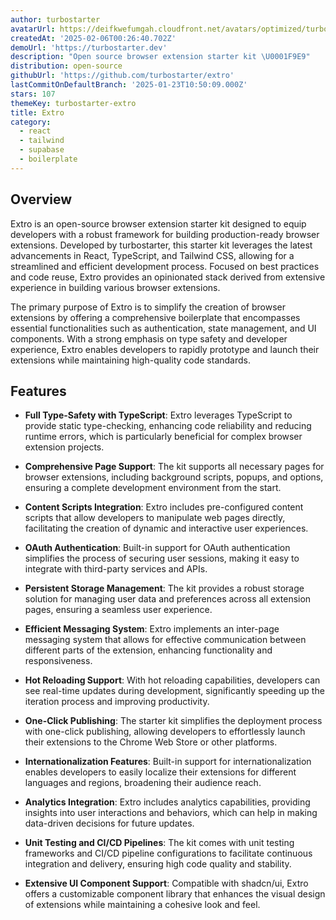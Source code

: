 ```yaml
---
author: turbostarter
avatarUrl: https://deifkwefumgah.cloudfront.net/avatars/optimized/turbostarter-extro-avatar-128.webp
createdAt: '2025-02-06T00:26:40.702Z'
demoUrl: 'https://turbostarter.dev'
description: "Open source browser extension starter kit \U0001F9E9"
distribution: open-source
githubUrl: 'https://github.com/turbostarter/extro'
lastCommitOnDefaultBranch: '2025-01-23T10:50:09.000Z'
stars: 107
themeKey: turbostarter-extro
title: Extro
category:
  - react
  - tailwind
  - supabase
  - boilerplate
---
```

## Overview
Extro is an open-source browser extension starter kit designed to equip developers with a robust framework for building production-ready browser extensions. Developed by turbostarter, this starter kit leverages the latest advancements in React, TypeScript, and Tailwind CSS, allowing for a streamlined and efficient development process. Focused on best practices and code reuse, Extro provides an opinionated stack derived from extensive experience in building various browser extensions.

The primary purpose of Extro is to simplify the creation of browser extensions by offering a comprehensive boilerplate that encompasses essential functionalities such as authentication, state management, and UI components. With a strong emphasis on type safety and developer experience, Extro enables developers to rapidly prototype and launch their extensions while maintaining high-quality code standards.

## Features
- **Full Type-Safety with TypeScript**: Extro leverages TypeScript to provide static type-checking, enhancing code reliability and reducing runtime errors, which is particularly beneficial for complex browser extension projects.

- **Comprehensive Page Support**: The kit supports all necessary pages for browser extensions, including background scripts, popups, and options, ensuring a complete development environment from the start.

- **Content Scripts Integration**: Extro includes pre-configured content scripts that allow developers to manipulate web pages directly, facilitating the creation of dynamic and interactive user experiences.

- **OAuth Authentication**: Built-in support for OAuth authentication simplifies the process of securing user sessions, making it easy to integrate with third-party services and APIs.

- **Persistent Storage Management**: The kit provides a robust storage solution for managing user data and preferences across all extension pages, ensuring a seamless user experience.

- **Efficient Messaging System**: Extro implements an inter-page messaging system that allows for effective communication between different parts of the extension, enhancing functionality and responsiveness.

- **Hot Reloading Support**: With hot reloading capabilities, developers can see real-time updates during development, significantly speeding up the iteration process and improving productivity.

- **One-Click Publishing**: The starter kit simplifies the deployment process with one-click publishing, allowing developers to effortlessly launch their extensions to the Chrome Web Store or other platforms.

- **Internationalization Features**: Built-in support for internationalization enables developers to easily localize their extensions for different languages and regions, broadening their audience reach.

- **Analytics Integration**: Extro includes analytics capabilities, providing insights into user interactions and behaviors, which can help in making data-driven decisions for future updates.

- **Unit Testing and CI/CD Pipelines**: The kit comes with unit testing frameworks and CI/CD pipeline configurations to facilitate continuous integration and delivery, ensuring high code quality and stability.

- **Extensive UI Component Support**: Compatible with shadcn/ui, Extro offers a customizable component library that enhances the visual design of extensions while maintaining a cohesive look and feel.
